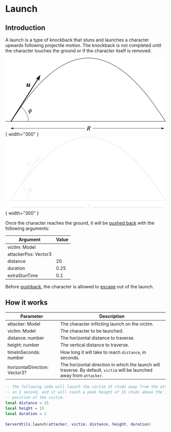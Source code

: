 # Launch

## Introduction
A launch is a type of knockback that stuns and launches a character upwards following projectile motion. The knockback is not completed until the character touches the ground or if the character itself is removed.

![Projectile motion graph](../../img/projectile-motion-light.png#only-light){ width="300" }
![Projectile motion graph](../../img/projectile-motion-dark.png#only-dark){ width="300" }

Once the character reaches the ground, it will be [pushed back](pushback.md) with the following arguments:

| Argument             | Value |
| -------------------- | ----- |
| victim: Model                |
| attackerPos: Vector3         |
| distance             | 20    |
| duration             | 0.25  |
| extraStunTime        | 0.1   | 

Before [pushback](pushback.md), the character is allowed to [escape](ragdoll.md#escape) out of the launch.

## How it works

| Parameter                     | Description                                            |
| ----------------------------- | ------------------------------------------------------ |
| attacker: Model               | The character inflicting launch on the victim.         |
| victim: Model                 | The character to be launched.                          |   
| distance: number              | The horizontal distance to traverse.                   |
| height: number                | The vertical distance to traverse.                     |
| timeInSeconds: number         | How long it will take to reach `distance`, in seconds. |
| horizontalDirection: Vector3? | The horizontal direction in which the launch will traverse. By default, `victim` will be launched away from `attacker`. |

```lua
-- The following code will launch the victim 15 studs away from the attacker
-- in 1 second, and it will reach a peak height of 15 studs above the intial
-- position of the victim.
local distance = 15
local height = 15
local duration = 1

ServerUtils.launch(attacker, victim, distance, height, duration)
```
